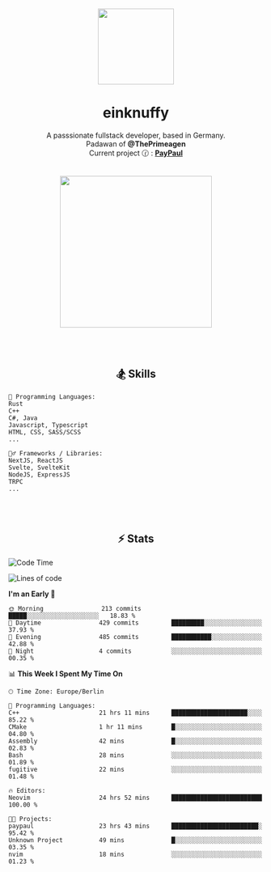 <p align="center">
   <br />
   <a href="https://github.com/einKnuffy" target="_blank"><img width="150px" src="https://avatars.githubusercontent.com/u/66639485?s=400&u=fc9b6f7cbddb6dfbb93dc63483f7fc7aee75ac2e&v=4" /></a>
   <h1 align="center"><b>einknuffy</b></h1>
   <p align="center">A passsionate fullstack developer, based in Germany. <br/>
   Padawan of <b>@ThePrimeagen</b> <br/>
   Current project 🕜 : <b><a href="https://github.com/einKnuffy/paypaul">PayPaul</a></b><br/><br/>
      
   <p align="center">
      <img src="https://lanyard.cnrad.dev/api/675737917200662539" alt="" width="300px" /></p>
   </p>
</p>

<br/><br/>

<p align="center">
     <h2 align="center"><b>🏂 Skills</b></h2>
      <p align="center">
<!-- <p align="center"><b>That's it. Thanks for reading my profile 🤓</b></p>
<p align="center">
<img align="center" width="150px" src="https://i.kym-cdn.com/entries/icons/facebook/000/016/546/hidethepainharold.jpg" /></p><br/><br/> -->

```text
💬 Programming Languages:
Rust
C++
C#, Java
Javascript, Typescript
HTML, CSS, SASS/SCSS
...

🤹‍♂️ Frameworks / Libraries:
NextJS, ReactJS
Svelte, SvelteKit
NodeJS, ExpressJS
TRPC
...
```
</p>
</p>

<br/><br/>

<p align="center">
    <h2 align="center"><b>⚡ Stats</b></h2>
    <p align="center">

<!--START_SECTION:waka-->
![Code Time](http://img.shields.io/badge/Code%20Time-46%20hrs%2010%20mins-blue)

![Lines of code](https://img.shields.io/badge/From%20Hello%20World%20I%27ve%20Written-8.3%20million%20lines%20of%20code-blue)

**I'm an Early 🐤** 

```text
🌞 Morning                213 commits         █████░░░░░░░░░░░░░░░░░░░░   18.83 % 
🌆 Daytime                429 commits         █████████░░░░░░░░░░░░░░░░   37.93 % 
🌃 Evening                485 commits         ███████████░░░░░░░░░░░░░░   42.88 % 
🌙 Night                  4 commits           ░░░░░░░░░░░░░░░░░░░░░░░░░   00.35 % 
```


📊 **This Week I Spent My Time On** 

```text
🕑︎ Time Zone: Europe/Berlin

💬 Programming Languages: 
C++                      21 hrs 11 mins      █████████████████████░░░░   85.22 % 
CMake                    1 hr 11 mins        █░░░░░░░░░░░░░░░░░░░░░░░░   04.80 % 
Assembly                 42 mins             █░░░░░░░░░░░░░░░░░░░░░░░░   02.83 % 
Bash                     28 mins             ░░░░░░░░░░░░░░░░░░░░░░░░░   01.89 % 
fugitive                 22 mins             ░░░░░░░░░░░░░░░░░░░░░░░░░   01.48 % 

🔥 Editors: 
Neovim                   24 hrs 52 mins      █████████████████████████   100.00 % 

🐱‍💻 Projects: 
paypaul                  23 hrs 43 mins      ████████████████████████░   95.42 % 
Unknown Project          49 mins             █░░░░░░░░░░░░░░░░░░░░░░░░   03.35 % 
nvim                     18 mins             ░░░░░░░░░░░░░░░░░░░░░░░░░   01.23 % 
```


<!--END_SECTION:waka-->

   </p>
</p>

<br/>
